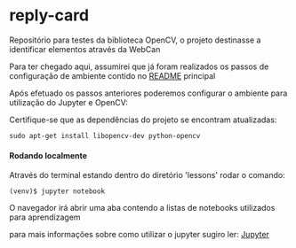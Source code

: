 # reply-card

Repositório para testes da biblioteca OpenCV, 
o projeto destinasse a identificar elementos através da WebCan 

Para ter chegado aqui, assumirei que já foram realizados os passos de configuração de ambiente contido no [README](https://github.com/I-am-Miguel/reply-card/blob/master/README.md) principal

Após efetuado os passos anteriores poderemos configurar o ambiente para utilização do Jupyter e OpenCV:

Certifique-se que as dependências do projeto se encontram atualizadas:
~~~~
sudo apt-get install libopencv-dev python-opencv
~~~~

#### Rodando localmente
Através do terminal estando dentro do diretório 'lessons' rodar o comando:
~~~~
(venv)$ jupyter notebook
~~~~

O navegador irá abrir uma aba contendo a listas de notebooks utilizados para aprendizagem

para mais informações sobre como utilizar o jupyter sugiro ler: [Jupyter](http://jupyter.readthedocs.io)
